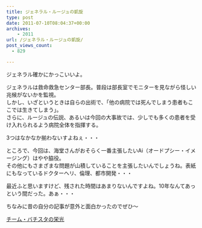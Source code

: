 ```yaml
---
title: ジェネラル・ルージュの凱旋
type: post
date: 2011-07-10T08:04:37+00:00
archives:
    - 2011
url: /ジェネラル・ルージュの凱旋/
post_views_count:
  - 829

---
```

ジェネラル確かにかっこいいよ。

        
ジェネラルは救命救急センター部長。普段は部長室でモニターを見ながら怪しい兆候がないかを監視。 <br />しかし、いざというときは自らの出術で、「他の病院では死んでしまう患者もここでは生きてしまう」。 <br />さらに、ルージュの伝説、あるいは今回の大事故では、少しでも多くの患者を受け入れられるよう病院全体を指揮する。

3つはなかなか揃わないすよねぇ・・・

ところで、今回は、海堂さんがおそらく一番主張したいAi（オードプシー・イメージング）はやや脇役。 <br />その他にもさまざまな問題が山積していることを主張したいんでしょうね。表紙にもなっているドクターヘリ、倫理、都市開発・・・

最近ふと思いますけど、残された時間はあまりないんですよね。10年なんてあっという間だった。あぁ・・・

ちなみに昔の自分の記事が意外と面白かったのでぜひ～

[チーム・バチスタの栄光](/チーム・バチスタの栄光/)
